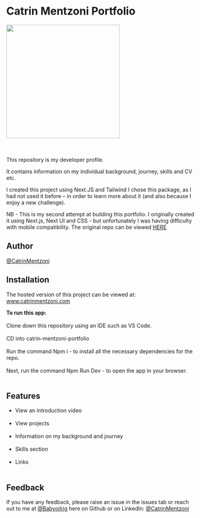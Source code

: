 Catrin Mentzoni Portfolio
===========

<img src= "https://user-images.githubusercontent.com/93347177/158159629-0630be7c-27d5-48a5-b22d-0740f17d8e17.png" width="300px"><br/>

<br/><br/>
This repository is my developer profile.

It contains information on my individual background, journey, skills and CV etc.

I created this project using Next.JS and Tailwind I chose this package, as I had not used it before – in order to learn more about it (and also because I enjoy a new challenge).

NB - This is my second attempt at building this portfolio. I originally created it using Next.js, Next UI and CSS - but unfortunately I was having difficulty with mobile compatibility. The original repo can be viewed [HERE](https://github.com/Babyoilrig/CatrinMentzoni-Portfolio)


**Author**
--------------

[@CatrinMentzoni](https://github.com/Babyoilrig)
 
**Installation**
-----------------
The hosted version of this project can be viewed at: www.catrinmentzoni.com

**To run this app:**
<br/><br/>
Clone down this repository using an IDE such as VS Code.
<br/><br/>
CD into catrin-mentzoni-portfolio
<br/><br/>
Run the command Npm i - to install all the necessary dependencies for the repo.
<br/><br/>
Next, run the command Npm Run Dev - to open the app in your browser.
<br/><br/>
 
 
 
 
**Features**
-----------------
* View an introduction video
<br/><br/>
* View projects
<br/><br/>
* Information on my background and journey
<br/><br/>
* Skills section
<br/><br/>
* Links
<br/><br/>
 
 
 
**Feedback**
-----------------
If you have any feedback, please raise an issue in the issues tab or reach out to me at [@Babyoilrig](https://github.com/Babyoilrig) here on Github or on LinkedIn: [@CatrinMentzoni](https://www.linkedin.com/in/catrin-mentzoni/) 
 
 
 
